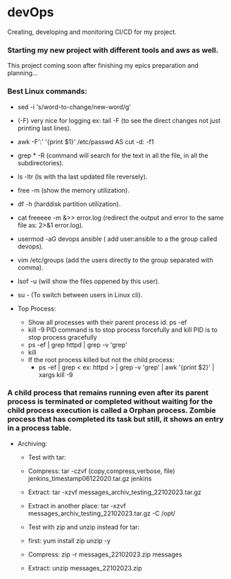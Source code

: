 # devOps
Creating, developing and monitoring CI/CD for my project.

### Starting my new project with different tools and aws as well.
This project coming soon after finishing my epics preparation and planning...

### Best Linux commands:
- sed -i 's/word-to-change/new-word/g'  <file-name>
- (-F) very nice for logging ex: tail -F <filename> (to see the direct changes not just printing last lines).

- awk -F':' '{print $1}' /etc/passwd  AS  cut -d: -f1 <finename>
- grep <text> * -R  (command will search for the text in all the file, in all the subdirectories).

- ls -ltr (ls with tha last updated file reversely).
- free -m  (show the memory utilization).
- df -h (harddisk partition utilization).
- cat freeeee -m &>> error.log (redirect the output and error to the same file as: 2>&1 error.log).
- usermod -aG devops ansible  ( add user:ansible to a the group called devops).
- vim /etc/groups (add the users directly to the group separated with comma).
- lsof -u <user> (will show the files oppened by this user).
- su - <username> (To switch between users in Linux cli).
- Top Process:
    - Show all processes with their parent process id: ps -ef
    - kill -9 PID command is to stop process forcefully and kill PID  is to stop process gracefully
    - ps -ef | grep httpd | grep -v 'grep'
    - kill <process-pid>
    - If the root process killed but not the child process:
        - ps -ef | grep < ex: httpd > | grep -v 'grep' | awk '{print $2}' | xargs kill -9
    
### A child process that remains running even after its parent process is terminated or    completed without waiting for the child process execution is called a Orphan process. Zombie process that has completed its task but still, it shows an entry in a process table.

- Archiving:
    - Test with tar:
    - Compress: tar -czvf (copy,compress,verbose, file) jenkins_timestamp06122020.tar.gz jenkins
    - Extract: tar -xzvf messages_archiv_testing_22102023.tar.gz
    - Extract in another place: tar -xzvf messages_archiv_testing_22102023.tar.gz -C /opt/

    - Test with zip and unzip instead for tar:
    - first: yum install zip unzip -y
    - Compress: zip -r messages_22102023.zip messages
    - Extract: unzip messages_22102023.zip 